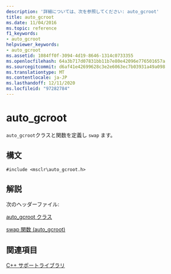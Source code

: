 ```yaml
---
description: '詳細については、次を参照してください: auto_gcroot'
title: auto_gcroot
ms.date: 11/04/2016
ms.topic: reference
f1_keywords:
- auto_gcroot
helpviewer_keywords:
- auto_gcroot
ms.assetid: 1084ff0f-3094-4d19-8646-1314c0733355
ms.openlocfilehash: 64a3b717d07831bb11b7e80e42096e776501657a
ms.sourcegitcommit: d6af41e42699628c3e2e6063ec7b03931a49a098
ms.translationtype: MT
ms.contentlocale: ja-JP
ms.lasthandoff: 12/11/2020
ms.locfileid: "97282784"
---
```

# <a name="auto_gcroot"></a>auto_gcroot

`auto_gcroot`クラスと関数を定義し `swap` ます。

## <a name="syntax"></a>構文

```
#include <msclr\auto_gcroot.h>
```

## <a name="remarks"></a>解説

次のヘッダーファイル:

[auto_gcroot クラス](../dotnet/auto-gcroot-class.md)

[swap 関数 (auto_gcroot)](../dotnet/swap-function-auto-gcroot.md)

## <a name="see-also"></a>関連項目

[C++ サポートライブラリ](../dotnet/cpp-support-library.md)

